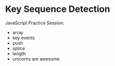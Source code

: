 # Key Sequence Detection

JavaScript Practice Session:

- array
- key events
- push
- splice
- length
- unicorns are awesome

